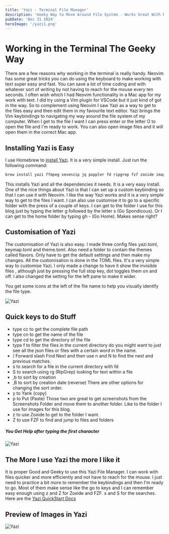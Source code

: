```yaml
---
title: 'Yazi - Terminal File Manager'
description: 'Geeky Way to Move Around File System - Works Great With Neovim'
pubDate: 'Dec 31 2024'
heroImage: '/yazi1.png'
---
```


# Working in the Terminal The Geeky Way

There are a few reasons why working in the terminal is really handy. Neovim has some great tricks you can do using the keyboard to make working with text super easy and fast. You can save a lot of time coding and with whatever sort of writing by not having to reach for the mouse every ten seconds. I often wish which I had Neovim functionality in a Mac app for my work with text. I did try using a Vim plugin for VSCode but it just kind of got in the way. So to complement using Neovim I saw Yazi as a way to get to the files easy and then edit them in my favourite text editor. Yazi brings the Vim keybindings to navigating my way around the file system of my computer. When I get to the file I want I can press enter or the letter O to open the file and I'm ready to work. You can also open image files and it will open them in the correct Mac app.

## Installing Yazi is Easy

I use Homebrew to [install Yazi](https://yazi-rs.github.io/docs/installation). It is a very simple install. Just run the following command:

```zsh
brew install yazi ffmpeg sevenzip jq poppler fd ripgrep fzf zoxide imagemagick font-symbols-only-nerd-font
```

This installs Yazi and all the dependencies it needs. It is a very easy install. One of the nice things about Yazi is that I can set up a custom keybinding so that I can use it with Neovim. I like the way Yazi works and it is a very simple way to get to the files I want. I can also use customise it to go to a specific folder with the press of a couple of keys. I can get to the folder I use for this blog just by typing the letter g followed by the letter s (Go Spondicous). Or I can get to the home folder by typing gh - (Go Home). Makes sense right?

## Customisation of Yazi

The customisation of Yazi is also easy.  I made three config files yazi.toml, keymap.toml and theme.toml. Also need a folder to contain the themes called flavors. Only have to get the default settings and then make my changes. All the customisation is done in the TOML files. It's a very simple way to customise Yazi. I only made a change to have it show the invisible files , although just by pressing the full stop key, dot toggles them on and off. I also changed the setting for the left pane to make it wider. 

You get some icons at the left of the file name to help you visually identify the file type.

![Yazi](/yazi3.png)

## Quick keys to do Stuff

* type cc to get the complete file path
* type cn to get the name of the file
* type cd to get the directory of the file
* type f to filter the files in the current directory do you might want to just see all the json files or files with a certain word in the name.
* / Forward slash Find Next and then use n and N to find the next and previous matches.
* s to search for a file in the current directory with fd
* S to search using rg (RipGrep) looking for text within a file
* ,b to sort by creation
* ,B to sort by creation date (reverse)
There are other options for changing the sort order.
* y to Yank (copy)
* p to Put (Paste)
Those two are great to get screenshots from the Screenshots Folder and move them to another folder. Like to the folder I use for images for this blog.
* z to use Zoxide to get to the folder I want.
* Z to use FZF to find and jump to files and folders

##### You Get Help after typing the first character
![Yazi](/yazi4.png)

## The More I use Yazi the more I like it

It is proper Good and Geeky to use this Yazi File Manager. I can work with files quicker and more efficiently and not have to reach for the mouse. I just need to practice a bit more to remember the keybindings and then I'm ready to go. Most of them make sense like the go to keys and I can remember easy enough using z and Z for Zoxide and FZF. s and S for the searches. Here are the [Yazi QuickStart Docs](https://yazi-rs.github.io/docs/quick-start)

## Preview of Images in Yazi

![Yazi](/yazi2.png)
